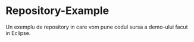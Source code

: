 # Repository-Example

Un exemplu de repository in care vom pune codul sursa a demo-ului facut in Eclipse.
